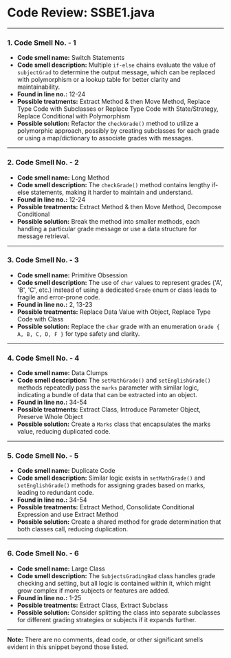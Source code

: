 # Code Review: SSBE1.java

---

### 1. Code Smell No. - 1
- **Code smell name:** Switch Statements
- **Code smell description:** Multiple `if-else` chains evaluate the value of `subjectGrad` to determine the output message, which can be replaced with polymorphism or a lookup table for better clarity and maintainability.
- **Found in line no.:** 12-24
- **Possible treatments:** Extract Method & then Move Method, Replace Type Code with Subclasses or Replace Type Code with State/Strategy, Replace Conditional with Polymorphism
- **Possible solution:** Refactor the `checkGrade()` method to utilize a polymorphic approach, possibly by creating subclasses for each grade or using a map/dictionary to associate grades with messages.

---

### 2. Code Smell No. - 2
- **Code smell name:** Long Method
- **Code smell description:** The `checkGrade()` method contains lengthy if-else statements, making it harder to maintain and understand.
- **Found in line no.:** 12-24
- **Possible treatments:** Extract Method & then Move Method, Decompose Conditional
- **Possible solution:** Break the method into smaller methods, each handling a particular grade message or use a data structure for message retrieval.

---

### 3. Code Smell No. - 3
- **Code smell name:** Primitive Obsession
- **Code smell description:** The use of `char` values to represent grades ('A', 'B', 'C', etc.) instead of using a dedicated `Grade` enum or class leads to fragile and error-prone code.
- **Found in line no.:** 2, 13-23
- **Possible treatments:** Replace Data Value with Object, Replace Type Code with Class
- **Possible solution:** Replace the `char` grade with an enumeration `Grade { A, B, C, D, F }` for type safety and clarity.

---

### 4. Code Smell No. - 4
- **Code smell name:** Data Clumps
- **Code smell description:** The `setMathGrade()` and `setEnglishGrade()` methods repeatedly pass the `marks` parameter with similar logic, indicating a bundle of data that can be extracted into an object.
- **Found in line no.:** 34-54
- **Possible treatments:** Extract Class, Introduce Parameter Object, Preserve Whole Object
- **Possible solution:** Create a `Marks` class that encapsulates the marks value, reducing duplicated code.

---

### 5. Code Smell No. - 5
- **Code smell name:** Duplicate Code
- **Code smell description:** Similar logic exists in `setMathGrade()` and `setEnglishGrade()` methods for assigning grades based on marks, leading to redundant code.
- **Found in line no.:** 34-54
- **Possible treatments:** Extract Method, Consolidate Conditional Expression and use Extract Method
- **Possible solution:** Create a shared method for grade determination that both classes call, reducing duplication.

---

### 6. Code Smell No. - 6
- **Code smell name:** Large Class
- **Code smell description:** The `SubjectsGradingBad` class handles grade checking and setting, but all logic is contained within it, which might grow complex if more subjects or features are added.
- **Found in line no.:** 1-25
- **Possible treatments:** Extract Class, Extract Subclass
- **Possible solution:** Consider splitting the class into separate subclasses for different grading strategies or subjects if it expands further.

---

**Note:** There are no comments, dead code, or other significant smells evident in this snippet beyond those listed.